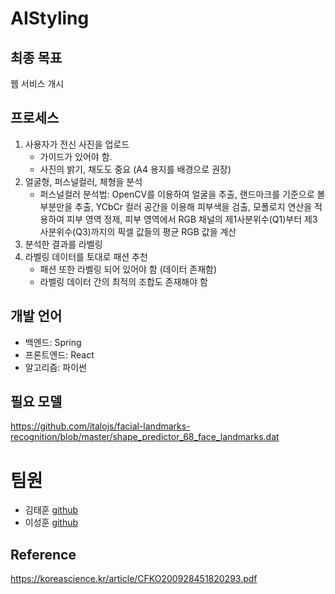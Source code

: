 # AIStyling

## 최종 목표
웹 서비스 개시

## 프로세스
1. 사용자가 전신 사진을 업로드
   - 가이드가 있어야 함.
   - 사진의 밝기, 채도도 중요 (A4 용지를 배경으로 권장)
2. 얼굴형, 퍼스널컬러, 체형을 분석
   - 퍼스널컬러 분석법: OpenCV를 이용하여 얼굴을 추출, 랜드마크를 기준으로 볼 부분만을 추출, YCbCr 컬러 공간을 이용해 피부색을 검출, 모폴로지 연산을 적용하여 피부 영역 정제, 피부 영역에서 RGB 채널의 제1사분위수(Q1)부터 제3사분위수(Q3)까지의 픽셀 값들의 평균 RGB 값을 계산
4. 분석한 결과를 라벨링
5. 라벨링 데이터를 토대로 패션 추천
   - 패션 또한 라벨링 되어 있어야 함 (데이터 존재함)
   - 라벨링 데이터 간의 최적의 조합도 존재해야 함

## 개발 언어
- 백엔드: Spring
- 프론트엔드: React
- 알고리즘: 파이썬

## 필요 모델
https://github.com/italojs/facial-landmarks-recognition/blob/master/shape_predictor_68_face_landmarks.dat

# 팀원
- 김태훈 [github](https://github.com/minchoCoin)
- 이성훈 [github](https://github.com/NextrPlue)

## Reference
https://koreascience.kr/article/CFKO200928451820293.pdf
